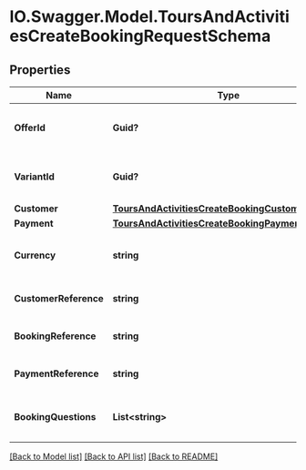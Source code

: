 # IO.Swagger.Model.ToursAndActivitiesCreateBookingRequestSchema
## Properties

Name | Type | Description | Notes
------------ | ------------- | ------------- | -------------
**OfferId** | **Guid?** | Unique identifier for the offer. | [optional] 
**VariantId** | **Guid?** | Unique identifier for the variant. | [optional] 
**Customer** | [**ToursAndActivitiesCreateBookingCustomerSchema**](ToursAndActivitiesCreateBookingCustomerSchema.md) |  | [optional] 
**Payment** | [**ToursAndActivitiesCreateBookingPaymentSchema**](ToursAndActivitiesCreateBookingPaymentSchema.md) |  | [optional] 
**Currency** | **string** | Currency used for the booking. | [optional] 
**CustomerReference** | **string** | Customer reference identifier. | [optional] 
**BookingReference** | **string** | Booking reference identifier. | [optional] 
**PaymentReference** | **string** | Payment transaction reference. | [optional] 
**BookingQuestions** | **List&lt;string&gt;** | Questions related to booking the tour variant. | [optional] 

[[Back to Model list]](../README.md#documentation-for-models) [[Back to API list]](../README.md#documentation-for-api-endpoints) [[Back to README]](../README.md)

